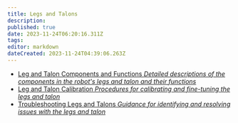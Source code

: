```yaml
---
title: Legs and Talons
description: 
published: true
date: 2023-11-24T06:20:16.311Z
tags: 
editor: markdown
dateCreated: 2023-11-24T04:39:06.263Z
---
```


- [Leg and Talon Components and Functions *Detailed descriptions of the components in the robot's legs and talon and their functions*](/reference/character/aelorian/ryuuko/manual/ch6/s1)
- [Leg and Talon Calibration *Procedures for calibrating and fine-tuning the legs and talon*](/reference/character/aelorian/ryuuko/manual/ch6/s2)
- [Troubleshooting Legs and Talons *Guidance for identifying and resolving issues with the legs and talon*](/reference/character/aelorian/ryuuko/manual/ch6/s3)